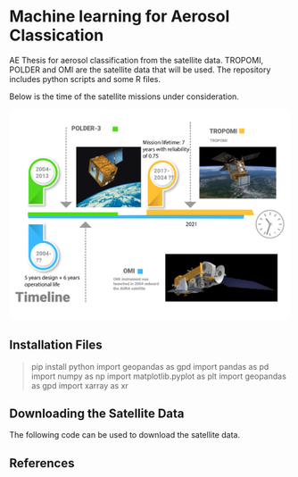 # Machine learning for Aerosol Classication
AE Thesis for aerosol classification from the satellite data. TROPOMI, POLDER and OMI are the satellite data that will be used. The repository includes python scripts and some R files. 

Below is the time of the satellite missions under consideration. 

![Timeline](Images/timeline.png)



## Installation Files

> pip install python
> import geopandas as gpd
> import pandas as pd
> import numpy as np
> import matplotlib.pyplot as plt
> import geopandas as gpd
> import xarray as xr



## Downloading the Satellite Data

The following code can be used to download the satellite data.




## References

